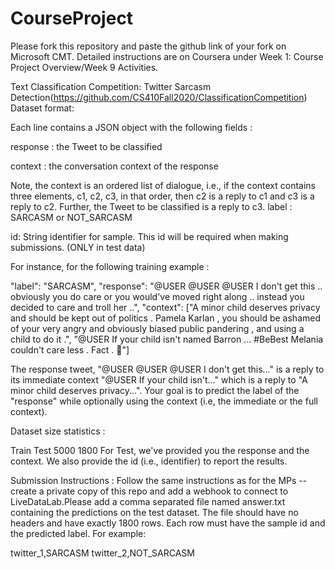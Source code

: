 # CourseProject

Please fork this repository and paste the github link of your fork on Microsoft CMT. Detailed instructions are on Coursera under Week 1: Course Project Overview/Week 9 Activities.


Text Classification Competition: Twitter Sarcasm Detection(https://github.com/CS410Fall2020/ClassificationCompetition)
Dataset format:

Each line contains a JSON object with the following fields :

response : the Tweet to be classified

context : the conversation context of the response

Note, the context is an ordered list of dialogue, i.e., if the context contains three elements, c1, c2, c3, in that order, then c2 is a reply to c1 and c3 is a reply to c2. Further, the Tweet to be classified is a reply to c3.
label : SARCASM or NOT_SARCASM

id: String identifier for sample. This id will be required when making submissions. (ONLY in test data)

For instance, for the following training example :

"label": "SARCASM", "response": "@USER @USER @USER I don't get this .. obviously you do care or you would've moved right along .. instead you decided to care and troll her ..", "context": ["A minor child deserves privacy and should be kept out of politics . Pamela Karlan , you should be ashamed of your very angry and obviously biased public pandering , and using a child to do it .", "@USER If your child isn't named Barron ... #BeBest Melania couldn't care less . Fact . 💯"]

The response tweet, "@USER @USER @USER I don't get this..." is a reply to its immediate context "@USER If your child isn't..." which is a reply to "A minor child deserves privacy...". Your goal is to predict the label of the "response" while optionally using the context (i.e, the immediate or the full context).

Dataset size statistics :

Train	Test
5000	1800
For Test, we've provided you the response and the context. We also provide the id (i.e., identifier) to report the results.

Submission Instructions : Follow the same instructions as for the MPs -- create a private copy of this repo and add a webhook to connect to LiveDataLab.Please add a comma separated file named answer.txt containing the predictions on the test dataset. The file should have no headers and have exactly 1800 rows. Each row must have the sample id and the predicted label. For example:

twitter_1,SARCASM
twitter_2,NOT_SARCASM
